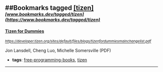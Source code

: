 ##Bookmarks tagged [[tizen]](https://www.bookmarks.dev?q=[tizen])
_<sup><sup>[www.bookmarks.dev/tagged/tizen](https://www.bookmarks.dev/tagged/tizen)</sup></sup>_
---
#### [Tizen for Dummies](https://developer.tizen.org/sites/default/files/blogs/tizenfordummiesmainchangelist.pdf)
_<sup>https://developer.tizen.org/sites/default/files/blogs/tizenfordummiesmainchangelist.pdf</sup>_

Jon Lansdell, Cheng Luo, Michelle Somersville (PDF)
* **tags**: [free-programming-books](../tagged/free-programming-books.md), [tizen](../tagged/tizen.md)
---
